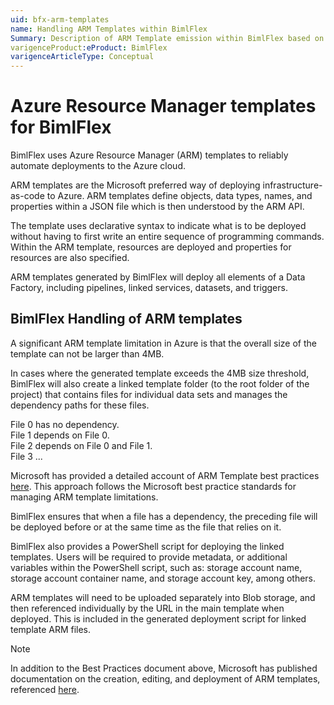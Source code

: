 ```yaml
---
uid: bfx-arm-templates
name: Handling ARM Templates within BimlFlex
Summary: Description of ARM Template emission within BimlFlex based on Azure size restriction(s)
varigenceProduct:eProduct: BimlFlex
varigenceArticleType: Conceptual
---
```


# Azure Resource Manager templates for BimlFlex

BimlFlex uses Azure Resource Manager (ARM) templates to reliably automate deployments to the Azure cloud.

ARM templates are the Microsoft preferred way of deploying infrastructure-as-code to Azure. ARM templates define objects, data types, names, and properties within a JSON file which is then understood by the ARM API.

The template uses declarative syntax to indicate what is to be deployed without having to first write an entire sequence of programming commands. Within the ARM template, resources are deployed and properties for resources are also specified.

ARM templates generated by BimlFlex will deploy all elements of a Data Factory, including pipelines, linked services, datasets, and triggers.

## BimlFlex Handling of ARM templates

A significant ARM template limitation in Azure is that the overall size of the template can not be larger than 4MB.

In cases where the generated template exceeds the 4MB size threshold, BimlFlex will also create a linked template folder (to the root folder of the project) that contains files for individual data sets and manages the dependency paths for these files.

File 0 has no dependency.  
File 1 depends on File 0.  
File 2 depends on File 0 and File 1.  
File 3 ...  

Microsoft has provided a detailed account of ARM Template best practices [here](https://docs.microsoft.com/en-us/azure/azure-resource-manager/templates/template-best-practices). This approach follows the Microsoft best practice standards for managing ARM template limitations.

BimlFlex ensures that when a file has a dependency, the preceding file will be deployed before or at the same time as the file that relies on it.

BimlFlex also provides a PowerShell script for deploying the linked templates. Users will be required to provide metadata, or additional variables within the PowerShell script, such as: storage account name, storage account container name, and storage account key, among others.

ARM templates will need to be uploaded separately into Blob storage, and then referenced individually by the URL in the main template when deployed. This is included in the generated deployment script for linked template ARM files.

> [!NOTE]
> In addition to the Best Practices document above, Microsoft has published documentation on the creation, editing, and deployment of ARM templates, referenced [here](https://docs.microsoft.com/en-us/azure/azure-resource-manager/templates/quickstart-create-templates-use-the-portal).
